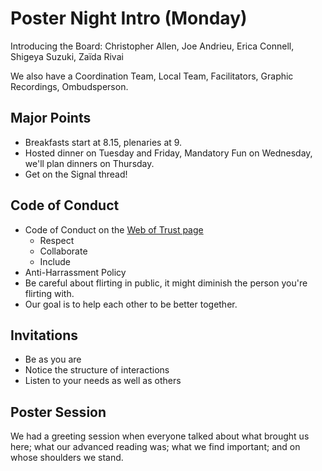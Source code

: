 # Poster Night Intro (Monday)

Introducing the Board: Christopher Allen, Joe Andrieu, Erica Connell, Shigeya Suzuki, Zaïda Rivai

We also have a Coordination Team, Local Team, Facilitators, Graphic Recordings, Ombudsperson. 

## Major Points

* Breakfasts start at 8.15, plenaries at 9.
* Hosted dinner on Tuesday and Friday, Mandatory Fun on Wednesday, we'll plan dinners on Thursday.
* Get on the Signal thread!

## Code of Conduct 

* Code of Conduct on the [Web of Trust page](https://weboftrust.info/about/code-of-conduct/)
   * Respect
   * Collaborate
   * Include
* Anti-Harrassment Policy
* Be careful about flirting in public, it might diminish the person you're flirting with.
* Our goal is to help each other to be better together.

## Invitations

* Be as you are
* Notice the structure of interactions
* Listen to your needs as well as others

## Poster Session

We had a greeting session when everyone talked about what brought us here; what our advanced reading was; what we find important; and on whose shoulders we stand.

